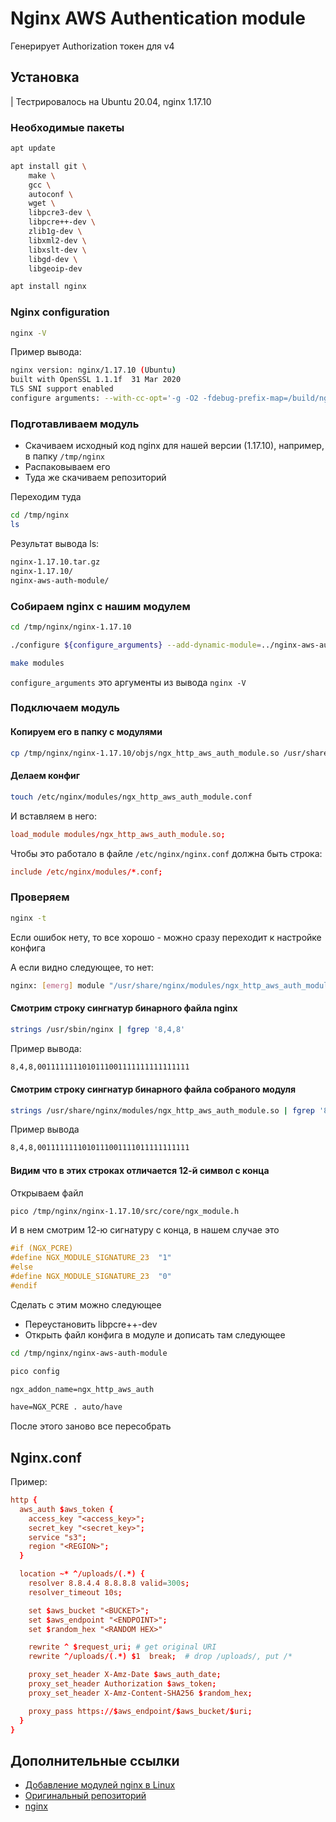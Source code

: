 # Nginx AWS Authentication module

Генерирует Authorization токен для v4

## Установка

| Тестрировалось на Ubuntu 20.04, nginx 1.17.10

### Необходимые пакеты

```bash
apt update

apt install git \
    make \
    gcc \
    autoconf \
    wget \
    libpcre3-dev \
    libpcre++-dev \
    zlib1g-dev \
    libxml2-dev \
    libxslt-dev \
    libgd-dev \
    libgeoip-dev

apt install nginx
```

### Nginx configuration

```bash
nginx -V
```

Пример вывода:

```bash
nginx version: nginx/1.17.10 (Ubuntu)
built with OpenSSL 1.1.1f  31 Mar 2020
TLS SNI support enabled
configure arguments: --with-cc-opt='-g -O2 -fdebug-prefix-map=/build/nginx-Pmk9_C/nginx-1.17.10=. -fstack-protector-strong -Wformat -Werror=format-security -fPIC -Wdate-time -D_FORTIFY_SOURCE=2' --with-ld-opt='-Wl,-Bsymbolic-functions -Wl,-z,relro -Wl,-z,now -fPIC' --prefix=/usr/share/nginx --conf-path=/etc/nginx/nginx.conf --http-log-path=/var/log/nginx/access.log --error-log-path=/var/log/nginx/error.log --lock-path=/var/lock/nginx.lock --pid-path=/run/nginx.pid --modules-path=/usr/lib/nginx/modules --http-client-body-temp-path=/var/lib/nginx/body --http-fastcgi-temp-path=/var/lib/nginx/fastcgi --http-proxy-temp-path=/var/lib/nginx/proxy --http-scgi-temp-path=/var/lib/nginx/scgi --http-uwsgi-temp-path=/var/lib/nginx/uwsgi --with-debug --with-compat --with-pcre-jit --with-http_ssl_module --with-http_stub_status_module --with-http_realip_module --with-http_auth_request_module --with-http_v2_module --with-http_dav_module --with-http_slice_module --with-threads --with-http_addition_module --with-http_gunzip_module --with-http_gzip_static_module --with-http_image_filter_module=dynamic --with-http_sub_module --with-http_xslt_module=dynamic --with-stream=dynamic --with-stream_ssl_module --with-mail=dynamic --with-mail_ssl_module
```

### Подготавливаем модуль

* Скачиваем исходный код nginx для нашей версии (1.17.10), например, в папку ```/tmp/nginx```
* Распаковываем его
* Туда же скачиваем репозиторий

Переходим туда

```bash
cd /tmp/nginx
ls
```

Результат вывода ls:

```bash
nginx-1.17.10.tar.gz
nginx-1.17.10/
nginx-aws-auth-module/
```

### Собираем nginx с нашим модулем

```bash
cd /tmp/nginx/nginx-1.17.10

./configure ${configure_arguments} --add-dynamic-module=../nginx-aws-auth-module

make modules
```

```configure_arguments``` это аргументы из вывода ```nginx -V```

### Подключаем модуль

#### Копируем его в папку с модулями

```bash
cp /tmp/nginx/nginx-1.17.10/objs/ngx_http_aws_auth_module.so /usr/share/nginx/modules
```

#### Делаем конфиг

```bash
touch /etc/nginx/modules/ngx_http_aws_auth_module.conf
```

И вставляем в него:

```conf
load_module modules/ngx_http_aws_auth_module.so;
```

Чтобы это работало в файле ```/etc/nginx/nginx.conf``` должна быть строка:

```conf
include /etc/nginx/modules/*.conf;
```

### Проверяем

```bash
nginx -t
```

Если ошибок нету, то все хорошо - можно сразу переходит к настройке конфига

А если видно следующее, то нет:

```bash
nginx: [emerg] module "/usr/share/nginx/modules/ngx_http_aws_auth_module.so" is not binary compatible in /etc/nginx/modules/ngx_http_aws_auth_module.conf:1
```

#### Смотрим строку сингнатур бинарного файла nginx

```bash
strings /usr/sbin/nginx | fgrep '8,4,8'
```

Пример вывода:

```bash
8,4,8,0011111111010111001111111111111111
```

#### Смотрим строку сингнатур бинарного файла собраного модуля

```bash
strings /usr/share/nginx/modules/ngx_http_aws_auth_module.so | fgrep '8,4,8'
```

Пример вывода

```bash
8,4,8,0011111111010111001111011111111111
```

#### Видим что в этих строках отличается 12-й символ с конца

Открываем файл

```bash
pico /tmp/nginx/nginx-1.17.10/src/core/ngx_module.h
```

И в нем смотрим 12-ю сигнатуру с конца, в нашем случае это

```cpp
#if (NGX_PCRE)
#define NGX_MODULE_SIGNATURE_23  "1"
#else
#define NGX_MODULE_SIGNATURE_23  "0"
#endif
```

Сделать с этим можно следующее

* Переустановить libpcre++-dev
* Открыть файл конфига в модуле и дописать там следующее

```bash
cd /tmp/nginx/nginx-aws-auth-module

pico config
```

```txt
ngx_addon_name=ngx_http_aws_auth

have=NGX_PCRE . auto/have
```

После этого заново все пересобрать

## Nginx.conf

Пример:

```conf
http {
  aws_auth $aws_token {
    access_key "<access_key>";
    secret_key "<secret_key>";
    service "s3";
    region "<REGION>";
  }

  location ~* ^/uploads/(.*) {
    resolver 8.8.4.4 8.8.8.8 valid=300s;
    resolver_timeout 10s;

    set $aws_bucket "<BUCKET>";
    set $aws_endpoint "<ENDPOINT>";
    set $random_hex "<RANDOM HEX>"

    rewrite ^ $request_uri; # get original URI
    rewrite ^/uploads/(.*) $1  break;  # drop /uploads/, put /*

    proxy_set_header X-Amz-Date $aws_auth_date;
    proxy_set_header Authorization $aws_token;
    proxy_set_header X-Amz-Content-SHA256 $random_hex;

    proxy_pass https://$aws_endpoint/$aws_bucket/$uri;
  }
}
```

## Дополнительные ссылки

* [Добавление модулей nginx в Linux](https://firstwiki.ru/index.php/%D0%94%D0%BE%D0%B1%D0%B0%D0%B2%D0%BB%D0%B5%D0%BD%D0%B8%D0%B5_%D0%BC%D0%BE%D0%B4%D1%83%D0%BB%D0%B5%D0%B9_nginx_%D0%B2_Linux_(Debian/Ubuntu/CentOS))
* [Оригинальный репозиторий](https://github.com/kaltura/nginx-aws-auth-module)
* [nginx](https://nginx.org/download/)
  
